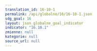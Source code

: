 ```yaml
---
translation_id: 16-10-1
permalink: /api/globalne/16/16-10-1.json
sdg_goal: 16
layout: json_globalne_goal_indicator
indicator: "16.10.1"
zmienne: null
kategorie: null
source_url: null
---
```

